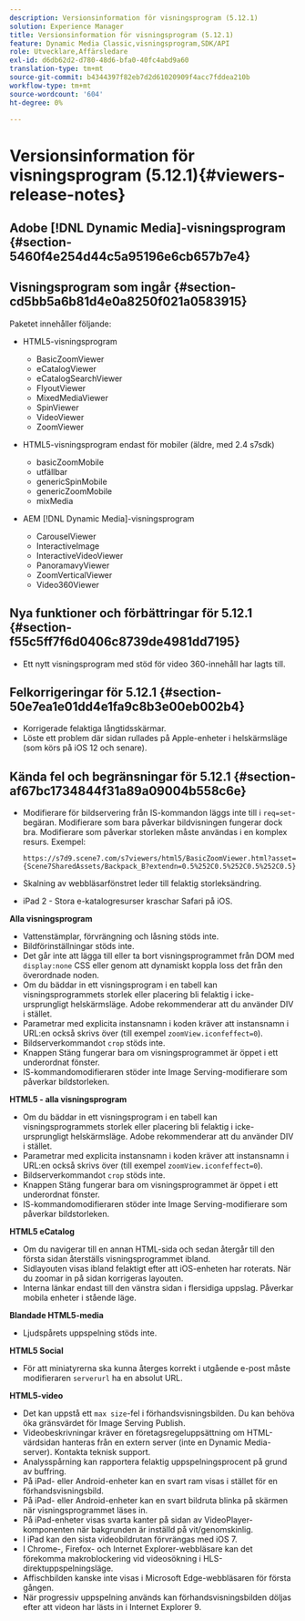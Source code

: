 ```yaml
---
description: Versionsinformation för visningsprogram (5.12.1)
solution: Experience Manager
title: Versionsinformation för visningsprogram (5.12.1)
feature: Dynamic Media Classic,visningsprogram,SDK/API
role: Utvecklare,Affärsledare
exl-id: d6db62d2-d780-48d6-bfa0-40fc4abd9a60
translation-type: tm+mt
source-git-commit: b4344397f82eb7d2d61020909f4acc7fddea210b
workflow-type: tm+mt
source-wordcount: '604'
ht-degree: 0%

---
```


# Versionsinformation för visningsprogram (5.12.1){#viewers-release-notes}

## Adobe [!DNL Dynamic Media]-visningsprogram {#section-5460f4e254d44c5a95196e6cb657b7e4}

## Visningsprogram som ingår {#section-cd5bb5a6b81d4e0a8250f021a0583915}

Paketet innehåller följande:

* HTML5-visningsprogram

   * BasicZoomViewer
   * eCatalogViewer
   * eCatalogSearchViewer
   * FlyoutViewer
   * MixedMediaViewer
   * SpinViewer
   * VideoViewer
   * ZoomViewer

* HTML5-visningsprogram endast för mobiler (äldre, med 2.4 s7sdk)

   * basicZoomMobile
   * utfällbar
   * genericSpinMobile
   * genericZoomMobile
   * mixMedia

* AEM [!DNL Dynamic Media]-visningsprogram

   * CarouselViewer
   * InteractiveImage
   * InteractiveVideoViewer
   * PanoramavyViewer
   * ZoomVerticalViewer
   * Video360Viewer

## Nya funktioner och förbättringar för 5.12.1 {#section-f55c5ff7f6d0406c8739de4981dd7195}

* Ett nytt visningsprogram med stöd för video 360-innehåll har lagts till.

## Felkorrigeringar för 5.12.1 {#section-50e7ea1e01dd4e1fa9c8b3e00eb002b4}

* Korrigerade felaktiga långtidsskärmar.
* Löste ett problem där sidan rullades på Apple-enheter i helskärmsläge (som körs på iOS 12 och senare).

## Kända fel och begränsningar för 5.12.1 {#section-af67bc1734844f31a89a09004b558c6e}

* Modifierare för bildservering från IS-kommandon läggs inte till i `req=set`-begäran. Modifierare som bara påverkar bildvisningen fungerar dock bra. Modifierare som påverkar storleken måste användas i en komplex resurs. Exempel:

   `https://s7d9.scene7.com/s7viewers/html5/BasicZoomViewer.html?asset= {Scene7SharedAssets/Backpack_B?extendn=0.5%252C0.5%252C0.5%252C0.5}`

* Skalning av webbläsarfönstret leder till felaktig storleksändring.
* iPad 2 - Stora e-katalogresurser kraschar Safari på iOS.

**Alla visningsprogram**

* Vattenstämplar, förvrängning och låsning stöds inte.
* Bildförinställningar stöds inte.
* Det går inte att lägga till eller ta bort visningsprogrammet från DOM med `display:none` CSS eller genom att dynamiskt koppla loss det från den överordnade noden.
* Om du bäddar in ett visningsprogram i en tabell kan visningsprogrammets storlek eller placering bli felaktig i icke-ursprungligt helskärmsläge. Adobe rekommenderar att du använder DIV i stället.
* Parametrar med explicita instansnamn i koden kräver att instansnamn i URL:en också skrivs över (till exempel `zoomView.iconfeffect=0`).
* Bildserverkommandot `crop` stöds inte.
* Knappen Stäng fungerar bara om visningsprogrammet är öppet i ett underordnat fönster.
* IS-kommandomodifieraren stöder inte Image Serving-modifierare som påverkar bildstorleken.

**HTML5 - alla visningsprogram**

* Om du bäddar in ett visningsprogram i en tabell kan visningsprogrammets storlek eller placering bli felaktig i icke-ursprungligt helskärmsläge. Adobe rekommenderar att du använder DIV i stället.
* Parametrar med explicita instansnamn i koden kräver att instansnamn i URL:en också skrivs över (till exempel `zoomView.iconfeffect=0`).
* Bildserverkommandot `crop` stöds inte.
* Knappen Stäng fungerar bara om visningsprogrammet är öppet i ett underordnat fönster.
* IS-kommandomodifieraren stöder inte Image Serving-modifierare som påverkar bildstorleken.

**HTML5 eCatalog**

* Om du navigerar till en annan HTML-sida och sedan återgår till den första sidan återställs visningsprogrammet ibland.
* Sidlayouten visas ibland felaktigt efter att iOS-enheten har roterats. När du zoomar in på sidan korrigeras layouten.
* Interna länkar endast till den vänstra sidan i flersidiga uppslag. Påverkar mobila enheter i stående läge.

**Blandade HTML5-media**

* Ljudspårets uppspelning stöds inte.

**HTML5 Social**

* För att miniatyrerna ska kunna återges korrekt i utgående e-post måste modifieraren `serverurl` ha en absolut URL.

**HTML5-video**

* Det kan uppstå ett `max size`-fel i förhandsvisningsbilden. Du kan behöva öka gränsvärdet för Image Serving Publish.
* Videobeskrivningar kräver en företagsregeluppsättning om HTML-värdsidan hanteras från en extern server (inte en Dynamic Media-server). Kontakta teknisk support.
* Analysspårning kan rapportera felaktig uppspelningsprocent på grund av buffring.
* På iPad- eller Android-enheter kan en svart ram visas i stället för en förhandsvisningsbild.
* På iPad- eller Android-enheter kan en svart bildruta blinka på skärmen när visningsprogrammet läses in.
* På iPad-enheter visas svarta kanter på sidan av VideoPlayer-komponenten när bakgrunden är inställd på vit/genomskinlig.
* I iPad kan den sista videobildrutan förvrängas med iOS 7.
* I Chrome-, Firefox- och Internet Explorer-webbläsare kan det förekomma makroblockering vid videosökning i HLS-direktuppspelningsläge.
* Affischbilden kanske inte visas i Microsoft Edge-webbläsaren för första gången.
* När progressiv uppspelning används kan förhandsvisningsbilden döljas efter att videon har lästs in i Internet Explorer 9.
